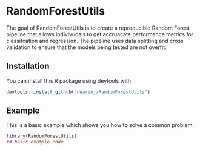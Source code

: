 # RandomForestUtils

<!-- badges: start -->
<!-- badges: end -->

The goal of RandomForestUtils is to create a reproducible Random Forest pipeline that allows indivivudals to get accruacate performance metrics for classifcation and regression. The pipeline uses data splitting and cross validation to ensure that the models being tested are not overfit.

## Installation

You can install this R package using devtools with:

``` r
devtools::install_github("nearinj/RandomForestUtils")
```

## Example

This is a basic example which shows you how to solve a common problem:

``` r
library(RandomForestUtils)
## basic example code
```

